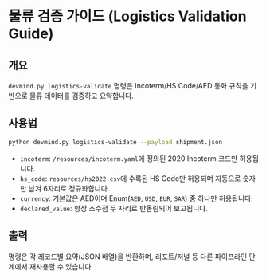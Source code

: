 # 물류 검증 가이드 (Logistics Validation Guide)

## 개요

`devmind.py logistics-validate` 명령은 Incoterm/HS Code/AED 통화 규칙을 기반으로 물류 데이터를 검증하고 요약합니다.

## 사용법

```bash
python devmind.py logistics-validate --payload shipment.json
```

- `incoterm`: `/resources/incoterm.yaml`에 정의된 2020 Incoterm 코드만 허용됩니다.
- `hs_code`: `resources/hs2022.csv`에 수록된 HS Code만 허용되며 자동으로 숫자만 남겨 6자리로 정규화합니다.
- `currency`: 기본값은 AED이며 Enum(`AED`, `USD`, `EUR`, `SAR`) 중 하나만 허용됩니다.
- `declared_value`: 항상 소수점 두 자리로 반올림되어 보고됩니다.

## 출력

명령은 각 레코드별 요약(JSON 배열)을 반환하며, 리포트/저널 등 다른 파이프라인 단계에서 재사용할 수 있습니다.
